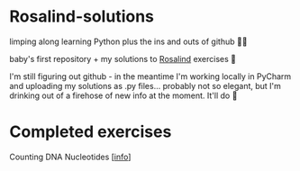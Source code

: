 # Rosalind-solutions
limping along learning Python plus the ins and outs of github :face_with_spiral_eyes:

baby's first repository + my solutions to [Rosalind](https://rosalind.info/problems/locations/) exercises :dna:

I'm still figuring out github - in the meantime I'm working locally in PyCharm and uploading my solutions as .py files... probably not so elegant, but I'm drinking out of a firehose of new info at the moment. It'll do :shrug:

# Completed exercises

Counting DNA Nucleotides [[info](https://rosalind.info/problems/dna/)]
